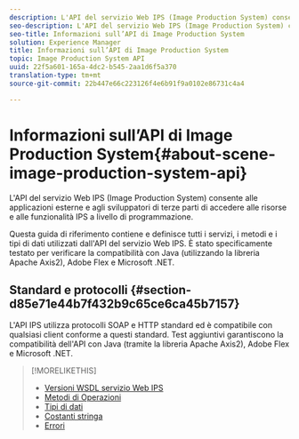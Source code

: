 ```yaml
---
description: L'API del servizio Web IPS (Image Production System) consente alle applicazioni esterne e agli sviluppatori di terze parti di accedere alle risorse e alle funzionalità IPS a livello di programmazione.
seo-description: L'API del servizio Web IPS (Image Production System) consente alle applicazioni esterne e agli sviluppatori di terze parti di accedere alle risorse e alle funzionalità IPS a livello di programmazione.
seo-title: Informazioni sull’API di Image Production System
solution: Experience Manager
title: Informazioni sull’API di Image Production System
topic: Image Production System API
uuid: 22f5a601-165a-4dc2-b545-2aa1d6f5a370
translation-type: tm+mt
source-git-commit: 22b447e66c223126f4e6b91f9a0102e86731c4a4

---
```



# Informazioni sull’API di Image Production System{#about-scene-image-production-system-api}

L&#39;API del servizio Web IPS (Image Production System) consente alle applicazioni esterne e agli sviluppatori di terze parti di accedere alle risorse e alle funzionalità IPS a livello di programmazione.

Questa guida di riferimento contiene e definisce tutti i servizi, i metodi e i tipi di dati utilizzati dall&#39;API del servizio Web IPS. È stato specificamente testato per verificare la compatibilità con Java (utilizzando la libreria Apache Axis2), Adobe Flex e Microsoft .NET.

## Standard e protocolli {#section-d85e71e44b7f432b9c65ce6ca45b7157}

L&#39;API IPS utilizza protocolli SOAP e HTTP standard ed è compatibile con qualsiasi client conforme a questi standard. Test aggiuntivi garantiscono la compatibilità dell&#39;API con Java (tramite la libreria Apache Axis2), Adobe Flex e Microsoft .NET.

>[!MORELIKETHIS]
>
>* [Versioni WSDL servizio Web IPS](c-wsdl-versions.md#concept-aff3e13f3b59486882260b5f2e962226)
>* [Metodi di Operazioni](operations/c-operations-intro/c-methods/c-methods.md)
>* [Tipi di dati](types/c-data-types/c-data-types.md#concept-dcf2ce73ff334e22bc4c634e3a0a50a6)
>* [Costanti stringa](string-constants/c-string-constants/c-string-constants.md)
>* [Errori](faults/c-faults/c-faults.md#concept-28c5e495f39443ecab05384d8cf8ab6b)

